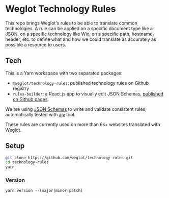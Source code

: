 # Weglot Technology Rules

This repo brings Weglot's rules to be able to translate common technologies. A
rule can be applied on a specific document type like a JSON, on a specific
technology like Wix, on a specific path, hostname, header, etc. to define what
and how we could translate as accurately as possible a resource to users.

## Tech

This is a Yarn workspace with two separated packages:

- `@weglot/technology-rules`: published technology rules on Github registry
- `rules-builder`: a React.js app to visually edit JSON Schemas,
[published on Github pages](https://weglot.github.io/technology-rules/)

We are using [JSON Schemas](https://json-schema.org/) to write and validate
consistent rules, automatically tested with [ajv](https://ajv.js.org/) tool.

These rules are currently used on more than 6k+ websites translated with Weglot.

## Setup

```sh
git clone https://github.com/weglot/technology-rules.git
cd technology-rules
yarn
```

### Version

`yarn version --(major|minor|patch)`
